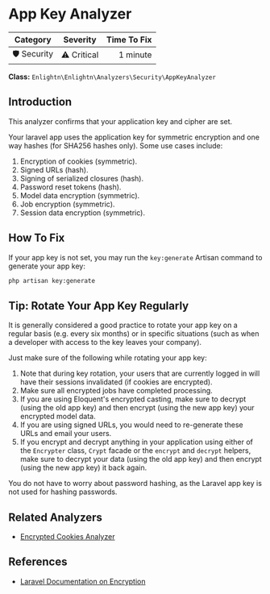 # App Key Analyzer

| Category       | Severity   | Time To Fix  |
| -------------  |:----------:| ------------:|
| 🛡️ Security    | ⚠️ Critical | 1 minute     |

**Class:** `Enlightn\Enlightn\Analyzers\Security\AppKeyAnalyzer`

## Introduction

This analyzer confirms that your application key and cipher are set.

Your laravel app uses the application key for symmetric encryption and one way hashes (for SHA256 hashes only). Some use cases include:
 
1. Encryption of cookies (symmetric).
2. Signed URLs (hash).
3. Signing of serialized closures (hash).
4. Password reset tokens (hash).
5. Model data encryption (symmetric).
6. Job encryption (symmetric).
7. Session data encryption (symmetric).

## How To Fix

If your app key is not set, you may run the `key:generate` Artisan command to generate your app key:

```bash
php artisan key:generate
```

## Tip: Rotate Your App Key Regularly

It is generally considered a good practice to rotate your app key on a regular basis (e.g. every six months) or in specific situations (such as when a developer with access to the key leaves your company).

Just make sure of the following while rotating your app key:

1. Note that during key rotation, your users that are currently logged in will have their sessions invalidated (if cookies are encrypted).
2. Make sure all encrypted jobs have completed processing.
3. If you are using Eloquent's encrypted casting, make sure to decrypt (using the old app key) and then encrypt (using the new app key) your encrypted model data.
4. If you are using signed URLs, you would need to re-generate these URLs and email your users.
5. If you encrypt and decrypt anything in your application using either of the `Encrypter` class, `Crypt` facade or the `encrypt` and `decrypt` helpers, make sure to decrypt your data (using the old app key) and then encrypt (using the new app key) it back again.

You do not have to worry about password hashing, as the Laravel app key is not used for hashing passwords.

## Related Analyzers

- [Encrypted Cookies Analyzer](encrypted-cookies-analyzer.html)

## References

- [Laravel Documentation on Encryption](https://laravel.com/docs/encryption)
